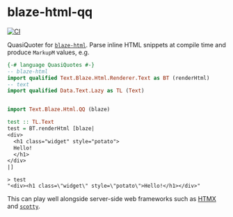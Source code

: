 # blaze-html-qq

[![CI](https://github.com/ocramz/blaze-html-qq/actions/workflows/ci.yml/badge.svg)](https://github.com/ocramz/blaze-html-qq/actions/workflows/ci.yml)

QuasiQuoter for [`blaze-html`](https://hackage.haskell.org/package/blaze-html). Parse inline HTML snippets at compile time and produce `MarkupM` values, e.g. 

```haskell
{-# language QuasiQuotes #-}
-- blaze-html
import qualified Text.Blaze.Html.Renderer.Text as BT (renderHtml)
-- text
import qualified Data.Text.Lazy as TL (Text)


import Text.Blaze.Html.QQ (blaze)

test :: TL.Text
test = BT.renderHtml [blaze|
<div>
  <h1 class="widget" style="potato">
  Hello!
  </h1>
</div>
|]
```

```
> test
"<div><h1 class=\"widget\" style=\"potato\">Hello!</h1></div>"
```

This can play well alongside server-side web frameworks such as [HTMX](https://htmx.org/) and [`scotty`](https://hackage.haskell.org/package/scotty).
